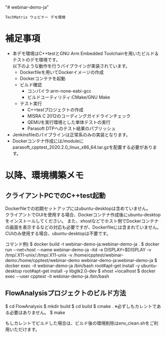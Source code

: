 "# webinar-demo-ja" 

~~~
TechMatrix ウェビナー デモ環境

~~~

# 補足事項
* 本デモ環境はC++testとGNU Arm Embedded Toolchainを用いたビルド＆テストのデモ環境です。  
  以下のような動作を行うパイプラインが実装されています。
  - Dockerfileを用いてDockerイメージの作成
  - Dockerコンテナを起動
  - ビルド確認
    - コンパイラ:arm-none-eabi-gcc
    - ビルドユーティリティ:CMake/GNU Make
  - テスト実行
    - C++testプロジェクトの作成
    - MISRA C 2012のコーディングガイドラインチェック
    - QEMUを実行環境とした単体テストの実行
    - Parasoft DTPへのテスト結果のパブリッシュ
* Jenkinsfileのパイプラインは正常系のみの実装となります。
* Dockerコンテナ作成には<HOME>/moduleにparasoft_cpptest_2020.2.0_linux_x86_64.tar.gzを配置する必要があります。

# 以降、環境構築メモ
## クライアントPCでのC++test起動
Dockerfileでの初期セットアップにはubuntu-desktopは含めていません。  
クライアントでGUIを使用する場合、Dockerコンテナ作成後にubuntu-desktopをインストールしてください。
また、xhostなどでホスト側でDockerコンテナの画面を表示するなどの対応も必要ですが、Dockerfileには含まれていません。
CUIのみ使用する場合、ubuntu-desktopは不要です。

コマンド例)
$ docker build -t webinar-demo-ja:webinar-demo-ja .
$ docker run --net=host --name webinar-demo-ja -itd -e DISPLAY=$DISPLAY -v /tmp/.X11-unix/:/tmp/.X11-unix -v /home/cpptest/webinar-demo:/home/cpptest/webinar-demo webinar-demo-ja:webinar-demo-ja
$ docker exec -it webinar-demo-ja /bin/bash
root#apt-get install -y ubuntu-desktop
root#apt-get install -y libgtk2.0-dev
$ xhost +localhost
$ docker exec --user cpptest -it webinar-demo-ja /bin/bash

## FlowAnalysisプロジェクトのビルド方法
$ cd FlowAnalysis
$ mkdir build
$ cd build
$ cmake .  ※必ずしもカレントである必要はありません。
$ make

もしカレントでビルドした場合は、ビルド後の環境削除はenv_clean.shをご利用いただけます。
